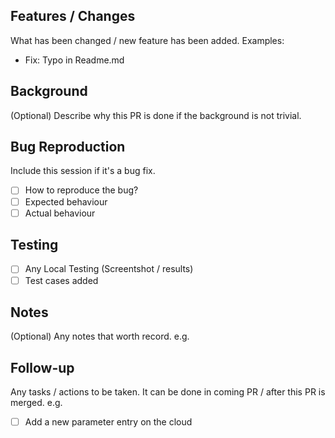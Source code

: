 ## Features / Changes
What has been changed / new feature has been added. 
Examples:
- Fix: Typo in Readme.md

## Background
(Optional) Describe why this PR is done if the background is not trivial.

## Bug Reproduction
Include this session if it's a bug fix.
- [ ] How to reproduce the bug?
- [ ] Expected behaviour
- [ ] Actual behaviour

## Testing
- [ ] Any Local Testing (Screentshot / results)
- [ ] Test cases added

## Notes
(Optional) Any notes that worth record. e.g.

## Follow-up
Any tasks / actions to be taken. It can be done in coming PR / after this PR is merged. e.g.
- [ ] Add a new parameter entry on the cloud
